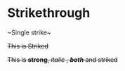 # Strikethrough

~Single strike~

~~This is Striked~~

~~This is **strong**, _italic_ , **_both_** and striked~~
